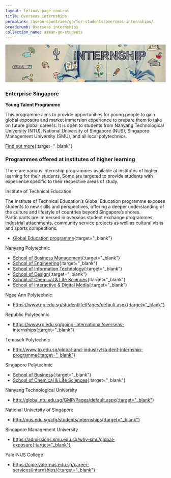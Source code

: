 ```yaml
---
layout: leftnav-page-content
title: Overseas internships
permalink: /asean-countries/go/for-students/overseas-internships/
breadcrumb: Overseas internships
collection_name: asean-go-students
---
```


<img src="\images\asean-students\overseas-internships.jpg" alt="overseas internship banner" style="width:800px;" />

### Enterprise Singapore

**Young Talent Programme**

This programme aims to provide opportunities for young people to gain global exposure and market immersion experience to prepare them to take on future global careers. It is open to students from Nanyang Technological University (NTU), National University of Singapore (NUS), Singapore Management University (SMU), and all local polytechnics.

[Find out more](https://ie.enterprisesg.gov.sg/Venture-Overseas/talent-development/ytp-market-immersion){:target="_blank"}



### **Programmes offered at institutes of higher learning**

There are various internship programmes available at institutes of higher learning for their students. Some are targeted to provide students with experience specific to their respective areas of study.

Institute of Technical Education

The Institute of Technical Education’s Global Education programme exposes students to new skills and perspectives, offering a deeper understanding of the culture and lifestyle of countries beyond Singapore’s shores. Participants are immersed in overseas student exchange programmes, industrial attachments, community service projects as well as cultural visits and sports competitions.

- [Global Education programme](http://www.ite.edu.sg/wps/portal/iteglobal.ge){:target="_blank"}

Nanyang Polytechnic

- [School of Business Management](http://www.nyp.edu.sg/schools/sbm/internships.html){:target="_blank"}
- [School of Engineering](http://www.nyp.edu.sg/schools/seg/internships.html){:target="_blank"}
- [School of Information Technology](http://www.nyp.edu.sg/schools/sit/internships.html){:target="_blank"}
- [School of Design](http://www.nyp.edu.sg/schools/sdn/internships.html){:target="_blank"}
- [School of Chemical & Life Sciences](http://www.nyp.edu.sg/schools/scl/internships.html){:target="_blank"}
- [School of Interactive & Digital Media](http://www.nyp.edu.sg/schools/sidm/internships.html){:target="_blank"}

Ngee Ann Polytechnic

- https://www.np.edu.sg/studentlife/Pages/default.aspx{:target="_blank"}

Republic Polytechnic

- https://www.rp.edu.sg/going-international/overseas-internships{:target="_blank"}

Temasek Polytechnic

- http://www.tp.edu.sg/global-and-industry/student-internship-programme{:target="_blank"}

Singapore Polytechnic

- [School of Business](http://www.sp.edu.sg/wps/portal/vp-spws/!ut/p/a1/04_Sj9CPykssy0xPLMnMz0vMAfGjzOJDPUxdjdxMTQz8AwNdDDxNwlwtHcNMvA3czPULsh0VAV5IGH0!/?WCM_GLOBAL_CONTEXT){:target="_blank"}
- [School of Chemical & Life Sciences](http://www.sp.edu.sg/wps/portal/vp-spws/!ut/p/a1/04_Sj9CPykssy0xPLMnMz0vMAfGjzOJDPUxdjdxMTQzcQ8wsDTw9AoMCw5z8DT0MjPQLsh0VATEEXNE!/?WCM_GLOBAL_CONTEXT){:target="_blank"}

Nanyang Technological University

- http://global.ntu.edu.sg/GMP/Pages/default.aspx{:target="_blank"}

National University of Singapore

- http://nus.edu.sg/cfg/students/internships{:target="_blank"}

Singapore Management University

- https://admissions.smu.edu.sg/why-smu/global-exposure{:target="_blank"}

Yale-NUS College

- https://cipe.yale-nus.edu.sg/career-services/internships/{:target="_blank"}